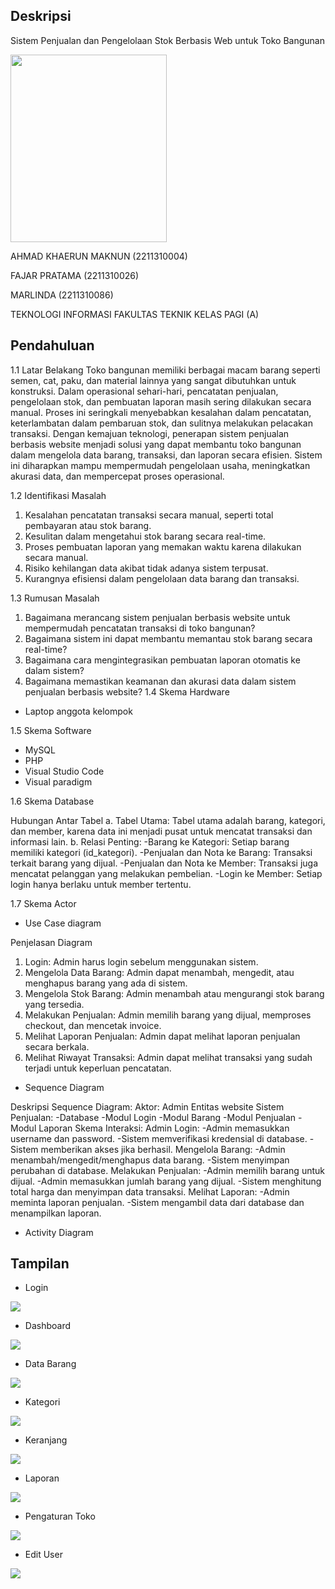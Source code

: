 ## Deskripsi  
Sistem Penjualan dan Pengelolaan Stok Berbasis Web untuk Toko Bangunan

<img src="https://raw.githubusercontent.com/fajar1231/pos/master/assets/img/user/logo.jpg" width="250" height="300">

AHMAD KHAERUN MAKNUN (2211310004)

FAJAR PRATAMA (2211310026)

MARLINDA (2211310086)

TEKNOLOGI INFORMASI
FAKULTAS TEKNIK
KELAS PAGI (A)


## Pendahuluan

1.1 Latar Belakang 
Toko bangunan memiliki berbagai macam barang seperti semen, cat, paku, dan material lainnya yang sangat dibutuhkan untuk konstruksi. Dalam operasional sehari-hari, pencatatan penjualan, pengelolaan stok, dan pembuatan laporan masih sering dilakukan secara manual. Proses ini seringkali menyebabkan kesalahan dalam pencatatan, keterlambatan dalam pembaruan stok, dan sulitnya melakukan pelacakan transaksi.
Dengan kemajuan teknologi, penerapan sistem penjualan berbasis website menjadi solusi yang dapat membantu toko bangunan dalam mengelola data barang, transaksi, dan laporan secara efisien. Sistem ini diharapkan mampu mempermudah pengelolaan usaha, meningkatkan akurasi data, dan mempercepat proses operasional.

1.2 Identifikasi Masalah
1. Kesalahan pencatatan transaksi secara manual, seperti total pembayaran atau stok barang.
2. Kesulitan dalam mengetahui stok barang secara real-time.
3. Proses pembuatan laporan yang memakan waktu karena dilakukan secara manual.
4. Risiko kehilangan data akibat tidak adanya sistem terpusat.
5. Kurangnya efisiensi dalam pengelolaan data barang dan transaksi.

1.3 Rumusan Masalah 
1. Bagaimana merancang sistem penjualan berbasis website untuk mempermudah pencatatan transaksi di toko bangunan?
2. Bagaimana sistem ini dapat membantu memantau stok barang secara real-time?
3. Bagaimana cara mengintegrasikan pembuatan laporan otomatis ke dalam sistem?
4. Bagaimana memastikan keamanan dan akurasi data dalam sistem penjualan berbasis website?
1.4 Skema Hardware
- Laptop anggota kelompok

1.5 Skema Software
- MySQL
- PHP
- Visual Studio Code
- Visual paradigm

1.6 Skema Database
 
Hubungan Antar Tabel
a.	Tabel Utama:
Tabel utama adalah barang, kategori, dan member, karena data ini menjadi pusat untuk mencatat transaksi dan informasi lain.
b.	Relasi Penting:
-Barang ke Kategori: Setiap barang memiliki kategori (id_kategori).
-Penjualan dan Nota ke Barang: Transaksi terkait barang yang dijual.
-Penjualan dan Nota ke Member: Transaksi juga mencatat pelanggan yang melakukan pembelian.
-Login ke Member: Setiap login hanya berlaku untuk member tertentu.

1.7 Skema Actor
- Use Case diagram
 


Penjelasan Diagram
1.	Login: Admin harus login sebelum menggunakan sistem.
2.	Mengelola Data Barang: Admin dapat menambah, mengedit, atau menghapus barang yang ada di sistem.
3.	Mengelola Stok Barang: Admin menambah atau mengurangi stok barang yang tersedia.
4.	Melakukan Penjualan: Admin memilih barang yang dijual, memproses checkout, dan mencetak invoice.
5.	Melihat Laporan Penjualan: Admin dapat melihat laporan penjualan secara berkala.
6.	Melihat Riwayat Transaksi: Admin dapat melihat transaksi yang sudah terjadi untuk keperluan pencatatan.














- Sequence Diagram

 



Deskripsi Sequence Diagram:
Aktor:
Admin 
Entitas website Sistem Penjualan:
-Database
-Modul Login
-Modul Barang
-Modul Penjualan
-Modul Laporan
Skema Interaksi:
Admin Login:
-Admin memasukkan username dan password.
-Sistem memverifikasi kredensial di database.
-Sistem memberikan akses jika berhasil.
Mengelola Barang:
-Admin menambah/mengedit/menghapus data barang.
-Sistem menyimpan perubahan di database.
Melakukan Penjualan:
-Admin memilih barang untuk dijual.
-Admin memasukkan jumlah barang yang dijual.
-Sistem menghitung total harga dan menyimpan data transaksi.
Melihat Laporan:
-Admin meminta laporan penjualan.
-Sistem mengambil data dari database dan menampilkan laporan.
- Activity Diagram
 






## Tampilan
- Login
<img src="https://raw.githubusercontent.com/fajar1231/pos/master/assets/img/user/login.png">

- Dashboard 
<img src="https://raw.githubusercontent.com/fajar1231/pos/master/assets/img/user/dashboard.png">

- Data Barang
<img src="https://raw.githubusercontent.com/fajar1231/pos/master/assets/img/user/databarang.png">

- Kategori
<img src="https://raw.githubusercontent.com/fajar1231/pos/master/assets/img/user/kategori.png">

- Keranjang 
<img src="https://raw.githubusercontent.com/fajar1231/pos/master/assets/img/user/keranjang.png">

- Laporan 
<img src="https://raw.githubusercontent.com/fajar1231/pos/master/assets/img/user/laporan.png">

- Pengaturan Toko 
<img src="https://raw.githubusercontent.com/fajar1231/pos/master/assets/img/user/pengaturan.png">

- Edit User 
<img src="https://raw.githubusercontent.com/fajar1231/pos/master/assets/img/user/edituser.png">
